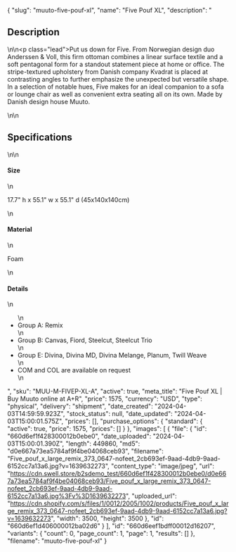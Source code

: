 {
  "slug": "muuto-five-pouf-xl",
  "name": "Five Pouf XL",
  "description": "<h2>Description</h2>\n<!-- split -->\n<p class=\"lead\">Put us down for Five. From Norwegian design duo Anderssen &amp; Voll, this firm ottoman combines a linear surface textile and a soft pentagonal form for a standout statement piece at home or office. The stripe-textured upholstery from Danish company Kvadrat is placed at contrasting angles to further emphasize the unexpected but versatile shape. In a selection of notable hues, Five makes for an ideal companion to a sofa or lounge chair as well as convenient extra seating all on its own. Made by Danish design house Muuto.</p>\n<!-- split -->\n<h2>Specifications</h2>\n<!-- split -->\n<h4>Size</h4>\n<p>17.7\" h x 55.1\" w x 55.1\" d (45x140x140cm)</p>\n<h4>Material</h4>\n<p>Foam</p>\n<h4>Details</h4>\n<ul>\n<li>Group A: Remix</li>\n<li>Group B: Canvas, Fiord, Steelcut, Steelcut Trio</li>\n<li>Group E: Divina, Divina MD, Divina Melange, Planum, Twill Weave</li>\n<li>COM and COL are available on request</li>\n</ul>",
  "sku": "MUU-M-FIVEP-XL-A",
  "active": true,
  "meta_title": "Five Pouf XL | Buy Muuto online at A+R",
  "price": 1575,
  "currency": "USD",
  "type": "physical",
  "delivery": "shipment",
  "date_created": "2024-04-03T14:59:59.923Z",
  "stock_status": null,
  "date_updated": "2024-04-03T15:00:01.575Z",
  "prices": [],
  "purchase_options": {
    "standard": {
      "active": true,
      "price": 1575,
      "prices": []
    }
  },
  "images": [
    {
      "file": {
        "id": "660d6ef1f428300012b0ebe0",
        "date_uploaded": "2024-04-03T15:00:01.390Z",
        "length": 449860,
        "md5": "d0e667a73ea5784af9f4be04068ceb93",
        "filename": "Five_pouf_x_large_remix_373_0647-nofeet_2cb693ef-9aad-4db9-9aad-6152cc7a13a6.jpg?v=1639632273",
        "content_type": "image/jpeg",
        "url": "https://cdn.swell.store/b2sdemo_test/660d6ef1f428300012b0ebe0/d0e667a73ea5784af9f4be04068ceb93/Five_pouf_x_large_remix_373_0647-nofeet_2cb693ef-9aad-4db9-9aad-6152cc7a13a6.jpg%3Fv%3D1639632273",
        "uploaded_url": "https://cdn.shopify.com/s/files/1/0012/2005/1002/products/Five_pouf_x_large_remix_373_0647-nofeet_2cb693ef-9aad-4db9-9aad-6152cc7a13a6.jpg?v=1639632273",
        "width": 3500,
        "height": 3500
      },
      "id": "660d6ef1d406000012ba02d6"
    }
  ],
  "id": "660d6eef1bdff00012d16207",
  "variants": {
    "count": 0,
    "page_count": 1,
    "page": 1,
    "results": []
  },
  "filename": "muuto-five-pouf-xl"
}